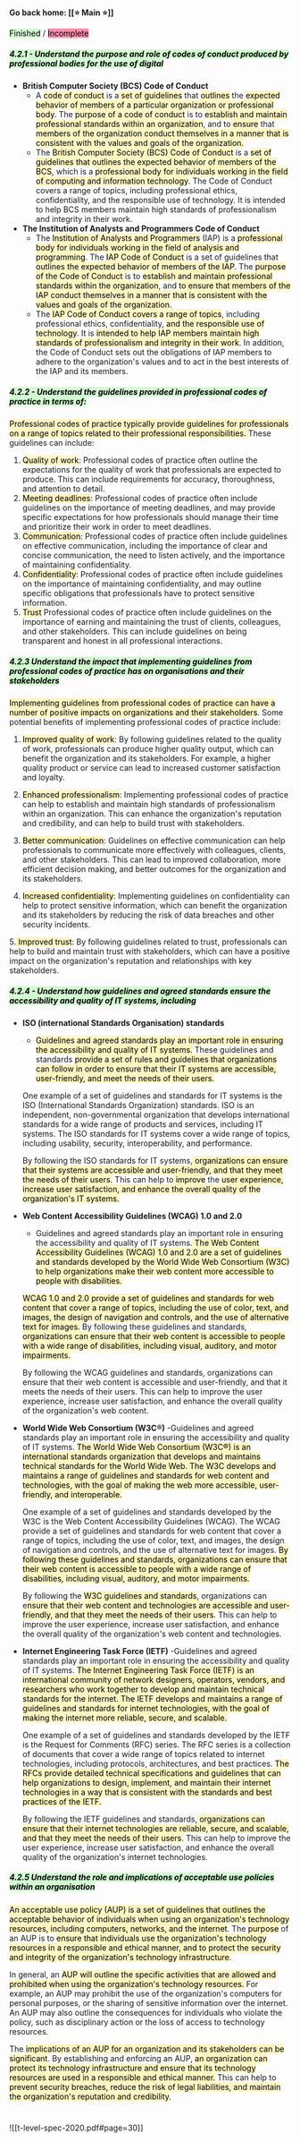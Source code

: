 **Go back home: [[⭐ Main ⭐]]**

<mark style="background: #BBFABBA6;">Finished</mark> / <mark style="background: #FF5582A6;">Incomplete</mark>


##### <mark style="background: #BBFABBA6;">4.2.1 - Understand the purpose and role of codes of conduct produced by professional bodies for the use of digital</mark>

- **British Computer Society (BCS) Code of Conduct**
	- A <mark style="background: #FFF3A3A6;">code of conduct</mark> is a<mark style="background: #FFF3A3A6;"> set of guidelines</mark> that <mark style="background: #FFF3A3A6;">outlines</mark> the <mark style="background: #FFF3A3A6;">expected behavior of members of a particular organization or professional body</mark>. The <mark style="background: #FFF3A3A6;">purpose of a code of conduct</mark> is to <mark style="background: #FFF3A3A6;">establish and maintain professional standards within an organization</mark>, and to<mark style="background: #FFF3A3A6;"> ensure</mark> that<mark style="background: #FFF3A3A6;"> members of the organization conduct themselves in a manner that is consistent with the values and goals of the organization.</mark>
	- The <mark style="background: #FFF3A3A6;">British Computer Society (BCS) Code of Conduct</mark> is a <mark style="background: #FFF3A3A6;">set of guidelines that outlines the expected behavior of members of the BCS</mark>, which is a <mark style="background: #FFF3A3A6;">professional body for individuals working in the field of computing and information technology</mark>. The Code of Conduct covers a range of topics, including professional ethics, confidentiality, and the responsible use of technology. It is intended to help BCS members maintain high standards of professionalism and integrity in their work.
- **The Institution of Analysts and Programmers Code of Conduct**
	- The <mark style="background: #FFF3A3A6;">Institution of Analysts and Programmers</mark> (IAP) is a <mark style="background: #FFF3A3A6;">professional body for individuals working in the field of analysis and programming</mark>. The <mark style="background: #FFF3A3A6;">IAP Code of Conduct</mark> is a set of guidelines that <mark style="background: #FFF3A3A6;">outlines the expected behavior of members of the IAP</mark>. The <mark style="background: #FFF3A3A6;">purpose of the Code of Conduct </mark>is to <mark style="background: #FFF3A3A6;">establish and maintain professional standards within the organization</mark>, and <mark style="background: #FFF3A3A6;">to ensure that members of the IAP conduct themselves in a manner that is consistent with the values and goals of the organization</mark>.
	- The<mark style="background: #FFF3A3A6;"> IAP Code of Conduct covers a range of topics</mark>, including professional ethics, confidentiality, <mark style="background: #FFF3A3A6;">and the responsible use of technology</mark>. It is <mark style="background: #FFF3A3A6;">intended to help IAP members maintain high standards of professionalism and integrity in their work</mark>. In addition, the Code of Conduct sets out the obligations of IAP members to adhere to the organization's values and to act in the best interests of the IAP and its members.


##### <mark style="background: #BBFABBA6;">4.2.2 - Understand the guidelines provided in professional codes of practice in terms of:</mark>
<mark style="background: #FFF3A3A6;"> Professional codes of practice typically provide guidelines for professionals on a range of topics related to their professional responsibilities. </mark>These guidelines can include:

1. <mark style="background: #FFF3A3A6;"> Quality of work</mark>: Professional codes of practice often outline the expectations for the quality of work that professionals are expected to produce. This can include requirements for accuracy, thoroughness, and attention to detail.
2. <mark style="background: #FFF3A3A6;">Meeting deadlines</mark>: Professional codes of practice often include guidelines on the importance of meeting deadlines, and may provide specific expectations for how professionals should manage their time and prioritize their work in order to meet deadlines.
3. <mark style="background: #FFF3A3A6;">Communication</mark>: Professional codes of practice often include guidelines on effective communication, including the importance of clear and concise communication, the need to listen actively, and the importance of maintaining confidentiality.
4. <mark style="background: #FFF3A3A6;"> Confidentiality</mark>: Professional codes of practice often include guidelines on the importance of maintaining confidentiality, and may outline specific obligations that professionals have to protect sensitive information.
5. <mark style="background: #FFF3A3A6;"> Trust</mark> Professional codes of practice often include guidelines on the importance of earning and maintaining the trust of clients, colleagues, and other stakeholders. This can include guidelines on being transparent and honest in all professional interactions.
##### <mark style="background: #BBFABBA6;">4.2.3 Understand the impact that implementing guidelines from professional codes of practice has on organisations and their stakeholders</mark>

<mark style="background: #FFF3A3A6;">Implementing guidelines from professional codes of practice can have a number of positive impacts on organizations and their stakeholders</mark>. Some potential benefits of implementing professional codes of practice include:

1.  <mark style="background: #FFF3A3A6;">Improved quality of work</mark>: By following guidelines related to the quality of work, professionals can produce higher quality output, which can benefit the organization and its stakeholders. For example, a higher quality product or service can lead to increased customer satisfaction and loyalty.
    
2. <mark style="background: #FFF3A3A6;"> Enhanced professionalism</mark>: Implementing professional codes of practice can help to establish and maintain high standards of professionalism within an organization. This can enhance the organization's reputation and credibility, and can help to build trust with stakeholders.
    
3.  <mark style="background: #FFF3A3A6;">Better communication</mark>: Guidelines on effective communication can help professionals to communicate more effectively with colleagues, clients, and other stakeholders. This can lead to improved collaboration, more efficient decision making, and better outcomes for the organization and its stakeholders.
    
4.  <mark style="background: #FFF3A3A6;">Increased confidentiality</mark>: Implementing guidelines on confidentiality can help to protect sensitive information, which can benefit the organization and its stakeholders by reducing the risk of data breaches and other security incidents.
    
5.<mark style="background: #FFF3A3A6;">  Improved trust</mark>: By following guidelines related to trust, professionals can help to build and maintain trust with stakeholders, which can have a positive impact on the organization's reputation and relationships with key stakeholders.


##### <mark style="background: #BBFABBA6;">4.2.4 - Understand how guidelines and agreed standards ensure the accessibility and quality of IT systems, including</mark>


- **ISO (international Standards Organisation) standards**
	- <mark style="background: #FFF3A3A6;">Guidelines and agreed standards play an important role in ensuring the accessibility and quality of IT systems.</mark> These guidelines and standards <mark style="background: #FFF3A3A6;">provide a set of rules and guidelines that organizations can follow in order to ensure that their IT systems are accessible, user-friendly, and meet the needs of their users.</mark>

	One example of a set of guidelines and standards for IT systems is the ISO (International Standards Organization) standards. ISO is an independent, non-governmental organization that develops international standards for a wide range of products and services, including IT systems. The ISO standards for IT systems cover a wide range of topics, including usability, security, interoperability, and performance.
	
	By following the ISO standards for IT systems,<mark style="background: #FFF3A3A6;"> organizations can ensure that their systems are accessible and user-friendly, and that they meet the needs of their users.</mark> This can help to<mark style="background: #FFF3A3A6;"> improve</mark> the <mark style="background: #FFF3A3A6;">user experience, increase user satisfaction, and enhance the overall quality of the organization's IT systems.</mark>
- **Web Content Accessibility Guidelines (WCAG) 1.0 and 2.0**
	- Guidelines and agreed standards play an important role in ensuring the accessibility and quality of IT systems.<mark style="background: #FFF3A3A6;"> The Web Content Accessibility Guidelines (WCAG) 1.0 and 2.0 are a set of guidelines and standards developed by the World Wide Web Consortium (W3C) to help organizations make their web content more accessible to people with disabilities.</mark>

	<mark style="background: #FFF3A3A6;">WCAG 1.0 and 2.0 provide a set of guidelines and standards for web content that cover a range of topics, including the use of color, text, and images, the design of navigation and controls, and the use of alternative text for images.</mark> By following these guidelines and standards, <mark style="background: #FFF3A3A6;">organizations can ensure that their web content is accessible to people with a wide range of disabilities, including visual, auditory, and motor impairments.</mark>
	
	By following the WCAG guidelines and standards, organizations can ensure that their web content is accessible and user-friendly, and that it meets the needs of their users. This can help to improve the user experience, increase user satisfaction, and enhance the overall quality of the organization's web content.
 - **World Wide Web Consortium (W3C®)**
	-Guidelines and agreed standards play an important role in ensuring the accessibility and quality of IT systems. <mark style="background: #FFF3A3A6;">The World Wide Web Consortium (W3C®) is an international standards organization that develops and maintains technical standards for the World Wide Web. The W3C develops and maintains a range of guidelines and standards for web content and technologies, with the goal of making the web more accessible, user-friendly, and interoperable.</mark>

	One example of a set of guidelines and standards developed by the W3C is the Web Content Accessibility Guidelines (WCAG). The WCAG provide a set of guidelines and standards for web content that cover a range of topics, including the use of color, text, and images, the design of navigation and controls, and the use of alternative text for images. <mark style="background: #FFF3A3A6;">By following these guidelines and standards, organizations can ensure that their web content is accessible to people with a wide range of disabilities, including visual, auditory, and motor impairments.</mark>
	
	By following the <mark style="background: #FFF3A3A6;">W3C guidelines and standards</mark>, organizations can e<mark style="background: #FFF3A3A6;">nsure that their web content and technologies are accessible and user-friendly, and that they meet the needs of their users</mark>. This can help to improve the user experience, increase user satisfaction, and enhance the overall quality of the organization's web content and technologies.
- **Internet Engineering Task Force (IETF)** 
	-Guidelines and agreed standards play an important role in ensuring the accessibility and quality of IT systems. <mark style="background: #FFF3A3A6;">The Internet Engineering Task Force (IETF) is an international community of network designers, operators, vendors, and researchers who work together to develop and maintain technical standards for the internet. The IETF develops and maintains a range of guidelines and standards for internet technologies, with the goal of making the internet more reliable, secure, and scalable.</mark>

	One example of a set of guidelines and standards developed by the IETF is the Request for Comments (RFC) series. The RFC series is a collection of documents that cover a wide range of topics related to internet technologies, including protocols, architectures, and best practices. <mark style="background: #FFF3A3A6;">The RFCs provide detailed technical specifications and guidelines that can help organizations to design, implement, and maintain their internet technologies in a way that is consistent with the standards and best practices of the IETF.</mark>
	
	By following the IETF guidelines and standards,<mark style="background: #FFF3A3A6;"> organizations can ensure that their internet technologies are reliable, secure, and scalable, and that they meet the needs of their users</mark>. This can help to improve the user experience, increase user satisfaction, and enhance the overall quality of the organization's internet technologies.
##### <mark style="background: #BBFABBA6;">4.2.5 Understand the role and implications of acceptable use policies within an organisation</mark>
<mark style="background: #FFF3A3A6;">An acceptable use policy (AUP) is a set of guidelines that outlines the acceptable behavior of individuals when using an organization's technology resources, including computers, networks, and the internet</mark>. The <mark style="background: #FFF3A3A6;">purpose</mark> of an AUP is to <mark style="background: #FFF3A3A6;">ensure that individuals use the organization's technology resources in a responsible and ethical manner, and to protect the security and integrity of the organization's technology infrastructure</mark>.

In general, an <mark style="background: #FFF3A3A6;">AUP will outline the specific activities that are allowed and prohibited when using the organization's technology resources.</mark> For example, an AUP may prohibit the use of the organization's computers for personal purposes, or the sharing of sensitive information over the internet. An AUP may also outline the consequences for individuals who violate the policy, such as disciplinary action or the loss of access to technology resources.

The <mark style="background: #FFF3A3A6;">implications of an AUP for an organization and its stakeholders can be significant</mark>. By establishing and enforcing an AUP, <mark style="background: #FFF3A3A6;">an organization can protect its technology infrastructure and ensure that its technology resources are used in a responsible and ethical manner.</mark> This can help to <mark style="background: #FFF3A3A6;">prevent security breaches, reduce the risk of legal liabilities, and maintain the organization's reputation and credibility</mark>.

#
![[t-level-spec-2020.pdf#page=30]]